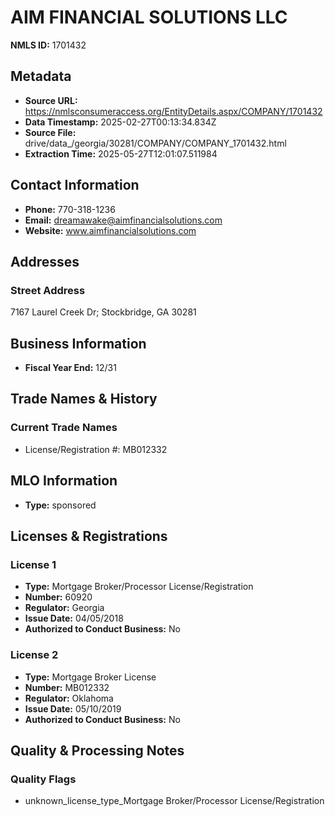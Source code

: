 # AIM FINANCIAL SOLUTIONS LLC

**NMLS ID:** 1701432

## Metadata
- **Source URL:** https://nmlsconsumeraccess.org/EntityDetails.aspx/COMPANY/1701432
- **Data Timestamp:** 2025-02-27T00:13:34.834Z
- **Source File:** drive/data_/georgia/30281/COMPANY/COMPANY_1701432.html
- **Extraction Time:** 2025-05-27T12:01:07.511984

## Contact Information
- **Phone:** 770-318-1236
- **Email:** dreamawake@aimfinancialsolutions.com
- **Website:** www.aimfinancialsolutions.com

## Addresses
### Street Address
7167 Laurel Creek Dr; Stockbridge, GA 30281

## Business Information
- **Fiscal Year End:** 12/31

## Trade Names & History
### Current Trade Names
- License/Registration #: MB012332

## MLO Information
- **Type:** sponsored

## Licenses & Registrations

### License 1
- **Type:** Mortgage Broker/Processor License/Registration
- **Number:** 60920
- **Regulator:** Georgia
- **Issue Date:** 04/05/2018
- **Authorized to Conduct Business:** No

### License 2
- **Type:** Mortgage Broker License
- **Number:** MB012332
- **Regulator:** Oklahoma
- **Issue Date:** 05/10/2019
- **Authorized to Conduct Business:** No

## Quality & Processing Notes
### Quality Flags
- unknown_license_type_Mortgage Broker/Processor License/Registration

